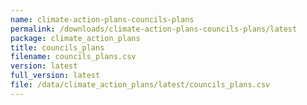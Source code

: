 ```yaml
---
name: climate-action-plans-councils-plans
permalink: /downloads/climate-action-plans-councils-plans/latest
package: climate_action_plans
title: councils_plans
filename: councils_plans.csv
version: latest
full_version: latest
file: /data/climate_action_plans/latest/councils_plans.csv
---
```

